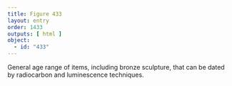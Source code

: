 ```yaml
---
title: Figure 433
layout: entry
order: 1433
outputs: [ html ]
object:
  - id: "433"
---
```


General age range of items, including bronze sculpture, that can be dated by radiocarbon and luminescence techniques.
